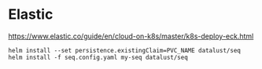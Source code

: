 # Elastic
https://www.elastic.co/guide/en/cloud-on-k8s/master/k8s-deploy-eck.html
```
helm install --set persistence.existingClaim=PVC_NAME datalust/seq
helm install -f seq.config.yaml my-seq datalust/seq
```
